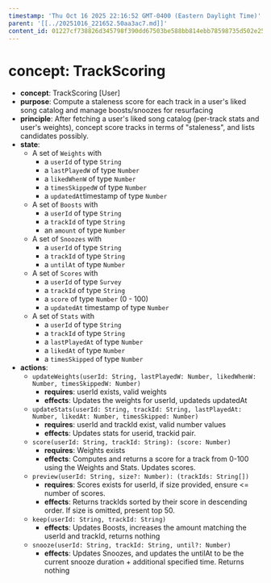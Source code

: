 ```yaml
---
timestamp: 'Thu Oct 16 2025 22:16:52 GMT-0400 (Eastern Daylight Time)'
parent: '[[../20251016_221652.50aa3ac7.md]]'
content_id: 01227cf738826d345798f390dd67503be588bb814ebb78598735d502e2571ec7
---
```


# concept: TrackScoring

* **concept**: TrackScoring \[User]
* **purpose**: Compute a staleness score for each track in a user's liked song catalog and manage boosts/snoozes for resurfacing
* **principle**: After fetching a user's liked song catalog (per-track stats and user's weights), concept score tracks in terms of "staleness", and lists candidates possibly.
* **state**:
  * A set of `Weights` with
    * a `userId` of type `String`
    * a `lastPlayedW` of type `Number`
    * a `likedWhenW` of type `Number`
    * a `timesSkippedW` of type `Number`
    * a `updatedAt`timestamp of type `Number`
  * A set of `Boosts` with
    * a `userId` of type `String`
    * a `trackId` of type `String`
    * an `amount` of type `Number`
  * A set of `Snoozes` with
    * a `userId` of type `String`
    * a `trackId` of type `String`
    * a `untilAt` of type `Number`
  * A set of `Scores` with
    * a `userId` of type `Survey`
    * a `trackId` of type `String`
    * a `score` of type `Number` (0 - 100)
    * a `updatedAt` timestamp of type `Number`
  * A set of `Stats` with
    * a `userId` of type `String`
    * a `trackId` of type `String`
    * a `lastPlayedAt` of type `Number`
    * a `likedAt` of type `Number`
    * a `timesSkipped` of type `Number`
* **actions**:
  * `updateWeights(userId: String, lastPlayedW: Number, likedWhenW: Number, timesSkippedW: Number)`
    * **requires**: userId exists, valid weights
    * **effects**: Updates the weights for userId, updateds updatedAt
  * `updateStats(userId: String, trackId: String, lastPlayedAt: Number, likedAt: Number, timesSkipped: Number)`
    * **requires**: userId and trackId exist, valid number values
    * **effects**: Updates stats for userid, trackid pair.
  * `score(userId: String, trackId: String): (score: Number)`
    * **requires**: Weights exists
    * **effects**: Computes and returns a score for a track from 0-100 using the Weights and Stats. Updates scores.
  * `preview(userId: String, size?: Number): (trackIds: String[])`
    * **requires**: Scores exists for userId, if size provided, ensure <= number of scores.
    * **effects**: Returns trackIds sorted by their score in descending order. If size is omitted, present top 50.
  * `keep(userId: String, trackId: String)`
    * **effects**: Updates Boosts, increases the amount matching the userId and trackId, returns nothing
  * `snooze(userId: String, trackId: String, until?: Number)`
    * **effects**: Updates Snoozes, and updates the untilAt to be the current snooze duration + additional specified time. Returns nothing
